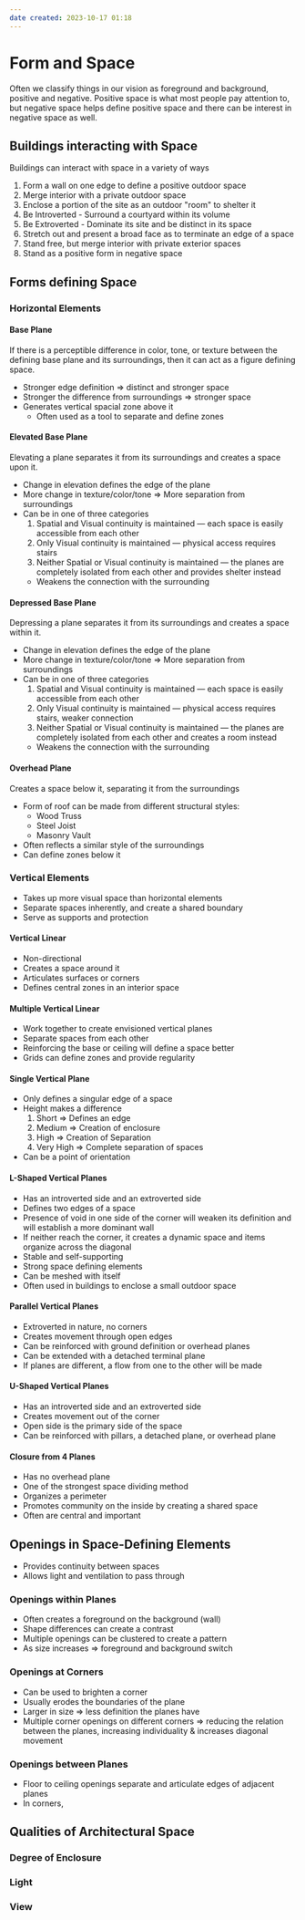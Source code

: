 ```yaml
---
date created: 2023-10-17 01:18
---
```


# Form and Space

Often we classify things in our vision as foreground and background, positive and negative. Positive space is what most people pay attention to, but negative space helps define positive space and there can be interest in negative space as well.

## Buildings interacting with Space

Buildings can interact with space in a variety of ways

1. Form a wall on one edge to define a positive outdoor space
2. Merge interior with a private outdoor space
3. Enclose a portion of the site as an outdoor "room" to shelter it
4. Be Introverted - Surround a courtyard within its volume
5. Be Extroverted - Dominate its site and be distinct in its space
6. Stretch out and present a broad face as to terminate an edge of a space
7. Stand free, but merge interior with private exterior spaces
8. Stand as a positive form in negative space

## Forms defining Space

### Horizontal Elements

#### Base Plane

If there is a perceptible difference in color, tone, or texture between the defining base plane and its surroundings, then it can act as a figure defining space.

- Stronger edge definition => distinct and stronger space
- Stronger the difference from surroundings => stronger space
- Generates vertical spacial zone above it
  - Often used as a tool to separate and define zones

#### Elevated Base Plane

Elevating a plane separates it from its surroundings and creates a space upon it.

- Change in elevation defines the edge of the plane
- More change in texture/color/tone => More separation from surroundings
- Can be in one of three categories
  1. Spatial and Visual continuity is maintained — each space is easily accessible from each other
  2. Only Visual continuity is maintained — physical access requires stairs
  3. Neither Spatial or Visual continuity is maintained — the planes are completely isolated from each other and provides shelter instead
    - Weakens the connection with the surrounding

#### Depressed Base Plane

Depressing a plane separates it from its surroundings and creates a space within it.

- Change in elevation defines the edge of the plane
- More change in texture/color/tone => More separation from surroundings
- Can be in one of three categories
  1. Spatial and Visual continuity is maintained — each space is easily accessible from each other
  2. Only Visual continuity is maintained — physical access requires stairs, weaker connection
  3. Neither Spatial or Visual continuity is maintained — the planes are completely isolated from each other and creates a room instead
    - Weakens the connection with the surrounding

#### Overhead Plane

Creates a space below it, separating it from the surroundings

- Form of roof can be made from different structural styles:
	- Wood Truss
	- Steel Joist
	- Masonry Vault
- Often reflects a similar style of the surroundings
- Can define zones below it

### Vertical Elements

- Takes up more visual space than horizontal elements
- Separate spaces inherently, and create a shared boundary
- Serve as supports and protection 

#### Vertical Linear

- Non-directional
- Creates a space around it
- Articulates surfaces or corners
- Defines central zones in an interior space

#### Multiple Vertical Linear

- Work together to create envisioned vertical planes
- Separate spaces from each other
- Reinforcing the base or ceiling will define a space better
- Grids can define zones and provide regularity

#### Single Vertical Plane

- Only defines a singular edge of a space
- Height makes a difference
	1. Short => Defines an edge
	2. Medium => Creation of enclosure
	3. High => Creation of Separation
	4. Very High => Complete separation of spaces
- Can be a point of orientation

#### L-Shaped Vertical Planes

- Has an introverted side and an extroverted side
- Defines two edges of a space
- Presence of void in one side of the corner will weaken its definition and will establish a more dominant wall
- If neither reach the corner, it creates a dynamic space and items organize across the diagonal
- Stable and self-supporting
- Strong space defining elements
- Can be meshed with itself
- Often used in buildings to enclose a small outdoor space

#### Parallel Vertical Planes

- Extroverted in nature, no corners
- Creates movement through open edges
- Can be reinforced with ground definition or overhead planes
- Can be extended with a detached terminal plane
- If planes are different, a flow from one to the other will be made

#### U-Shaped Vertical Planes

- Has an introverted side and an extroverted side
- Creates movement out of the corner
- Open side is the primary side of the space
- Can be reinforced with pillars, a detached plane, or overhead plane

#### Closure from 4 Planes

- Has no overhead plane
- One of the strongest space dividing method
- Organizes a perimeter
- Promotes community on the inside by creating a shared space
- Often are central and important

## Openings in Space-Defining Elements

- Provides continuity between spaces
- Allows light and ventilation to pass through

### Openings within Planes

- Often creates a foreground on the background (wall)
- Shape differences can create a contrast
- Multiple openings can be clustered to create a pattern
- As size increases => foreground and background switch

### Openings at Corners

- Can be used to brighten a corner
- Usually erodes the boundaries of the plane
- Larger in size => less definition the planes have
- Multiple corner openings on different corners => reducing the relation between the planes, increasing individuality & increases diagonal movement

### Openings between Planes

- Floor to ceiling openings separate and articulate edges of adjacent planes
- In corners, 

## Qualities of Architectural Space

### Degree of Enclosure

### Light

### View
